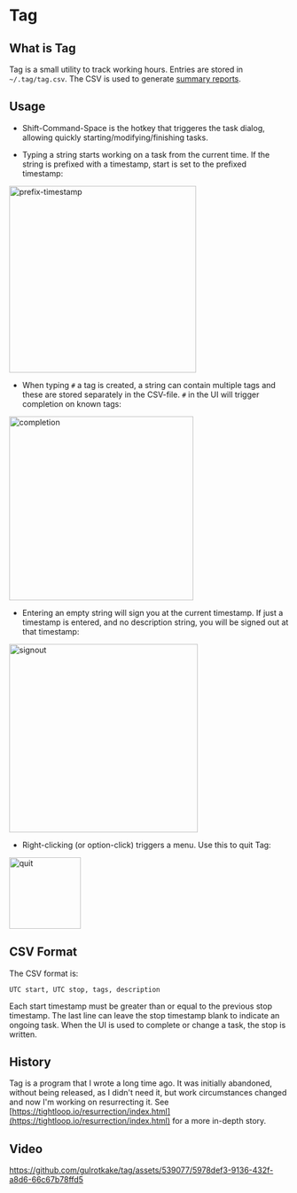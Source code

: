 # Tag

## What is Tag

Tag is a small utility to track working hours. Entries are stored in `~/.tag/tag.csv`. The CSV is used to generate [summary reports](https://github.com/gulrotkake/tag-report). 

## Usage

- Shift-Command-Space is the hotkey that triggeres the task dialog, allowing quickly starting/modifying/finishing tasks.

- Typing a string starts working on a task from the current time. If the string is prefixed with a timestamp, start is set to the prefixed timestamp:

<img width="337" alt="prefix-timestamp" src="https://github.com/gulrotkake/tag/assets/539077/cd64efe8-350b-4a56-a718-8a7526c139e5">

- When typing `#` a tag is created, a string can contain multiple tags and these are stored separately in the CSV-file. `#` in the UI will trigger completion on known tags:

<img width="332" alt="completion" src="https://github.com/gulrotkake/tag/assets/539077/30f99bd3-2298-400d-bc1b-8267844a8af2">

- Entering an empty string will sign you at the current timestamp. If just a timestamp is entered, and no description string, you will be signed out at that timestamp:

<img width="340" alt="signout" src="https://github.com/gulrotkake/tag/assets/539077/f8d2d09e-5347-48fc-93f9-fca914908369">

- Right-clicking (or option-click) triggers a menu. Use this to quit Tag:

<img width="129" alt="quit" src="https://github.com/gulrotkake/tag/assets/539077/bc1de7af-11c3-44fd-bd0f-f471e85c7b8f">

## CSV Format

The CSV format is:

```
UTC start, UTC stop, tags, description
```

Each start timestamp must be greater than or equal to the previous stop timestamp. The last line can leave the stop timestamp blank to indicate an ongoing task. When the UI is used to complete or change a task, the stop is written. 

## History

Tag is a program that I wrote a long time ago. It was initially abandoned, without being released, as I didn't need it, but work circumstances changed and now I'm working on resurrecting it. See [https://tightloop.io/resurrection/index.html](https://tightloop.io/resurrection/index.html) for a more in-depth story.

## Video

https://github.com/gulrotkake/tag/assets/539077/5978def3-9136-432f-a8d6-66c67b78ffd5
